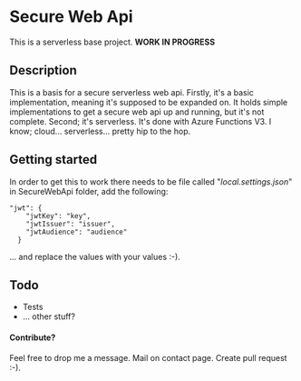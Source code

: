 # Secure Web Api

This is a serverless base project. **WORK IN PROGRESS**

## Description

This is a basis for a secure serverless web api. Firstly, it's a basic implementation, meaning it's supposed to be expanded on. It holds simple implementations to get a secure web api up and running, but it's not complete. Second; it's serverless. It's done with Azure Functions V3. I know; cloud... serverless... pretty hip to the hop.

## Getting started

In order to get this to work there needs to be file called "*local.settings.json*" in SecureWebApi folder, add the following:

```
"jwt": {
    "jwtKey": "key",
    "jwtIssuer": "issuer",
    "jwtAudience": "audience"
  }
```

... and replace the values with your values :-).

## Todo

- Tests
- ... other stuff?

#### Contribute?

Feel free to drop me a message. Mail on contact page. Create pull request :-).